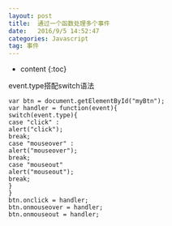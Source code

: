 ```yaml
---
layout: post
title:  通过一个函数处理多个事件
date:   2016/9/5 14:52:47  
categories: Javascript
tag: 事件
---
```


* content
{:toc}


event.type搭配switch语法

    var btn = document.getElementById("myBtn");
    var handler = function(event){
    switch(event.type){
    case "click" :
    alert("click");
    break;
    case "mouseover" :
    alert("mouseover");
    break;
    case "mouseout"
    alert("mouseout");
    break;
    }
    }
    btn.onclick = handler;
    btn.onmouseover = handler;
    btn.onmouseout = handler;
